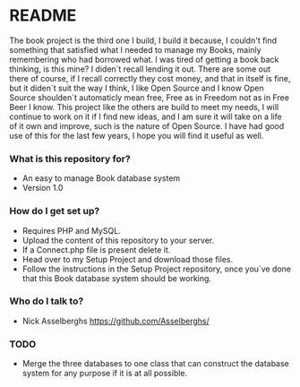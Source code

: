 # README #

The book project is the third one I build, I build it because, I couldn't find something that satisfied what I needed to manage my Books, mainly remembering who had borrowed what. I was tired of getting a book back thinking, is this mine? I diden´t recall lending it out.
There are some out there of course, if I recall correctly they cost money, and that in itself is fine, but it diden´t suit the way I think, I like Open Source and I know
Open Source shoulden´t automaticly mean free, Free as in Freedom not as in Free Beer I know.
This project like the others are build to meet my needs, I will continue to work on it if I find new ideas, and I am sure it will take on a life of it own and improve, such is the nature of Open Source.
I have had good use of this for the last few years, I hope you will find it useful as well.

### What is this repository for? ###

* An easy to manage Book database system
* Version 1.0

### How do I get set up? ###

* Requires PHP and MySQL.
* Upload the content of this repository to your server.
* If a Connect.php file is present delete it.
* Head over to my Setup Project and download those files.
* Follow the instructions in the Setup Project repository, once you´ve done that this Book database system should be working. 

### Who do I talk to? ###

* Nick Asselberghs https://github.com/Asselberghs/

### TODO ###

* Merge the three databases to one class that can construct the database system for any purpose if it is at all possible.

